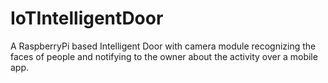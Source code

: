 # IoTIntelligentDoor
A RaspberryPi based Intelligent Door with camera module recognizing the faces of people and notifying to the owner about the activity over a mobile app.

